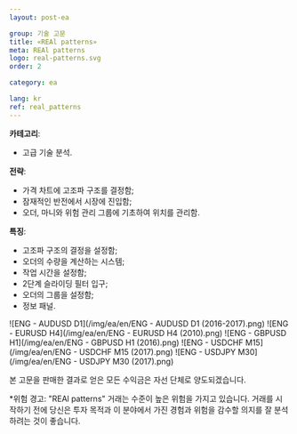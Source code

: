 ```yaml
---
layout: post-ea

group: 기술 고문 
title: «REAl patterns»
meta: REAl patterns
logo: real-patterns.svg
order: 2

category: ea

lang: kr
ref: real_patterns
---
```


**카테고리**:
  - 고급 기술 분석.

**전략**:
  - 가격 차트에 고조파 구조를 결정함;
  - 잠재적인 반전에서 시장에 진입함;
  - 오더, 마니와 위험 관리 그룹에 기초하여 위치를 관리함.

**특징**:
  - 고조파 구조의 결정을 설정함;
  - 오더의 수량을 계산하는 시스템;
  - 작업 시간을 설정함;
  - 2단계 슬라이딩 필터 입구;
  - 오더의 그룹을 설정함;
  - 정보 패널.

![ENG - AUDUSD D1](/img/ea/en/ENG - AUDUSD D1 (2016-2017).png)
![ENG - EURUSD H4](/img/ea/en/ENG - EURUSD H4 (2010).png)
![ENG - GBPUSD H1](/img/ea/en/ENG - GBPUSD H1 (2016).png)
![ENG - USDCHF M15](/img/ea/en/ENG - USDCHF M15 (2017).png)
![ENG - USDJPY M30](/img/ea/en/ENG - USDJPY M30 (2017).png)

본 고문을 판매한 결과로 얻은 모든 수익금은 자선 단체로 양도되겠습니다.

*위험 경고: "REAl patterns" 거래는 수준이 높은 위험을 가지고 있습니다. 거래를 시작하기 전에 당신은 투자 목적과 이 분야에서 가진 경험과 위험을 감수할 의지를 잘 분석하려는 것이 좋습니다.

